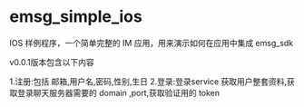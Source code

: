 # emsg_simple_ios
IOS 样例程序，一个简单完整的 IM 应用，用来演示如何在应用中集成 emsg_sdk

v0.0.1版本包含以下内容

1.注册:包括 邮箱,用户名,密码,性别,生日
2.登录:登录service 获取用户整套资料,获取登录聊天服务器需要的 domain ,port,获取验证用的 token
